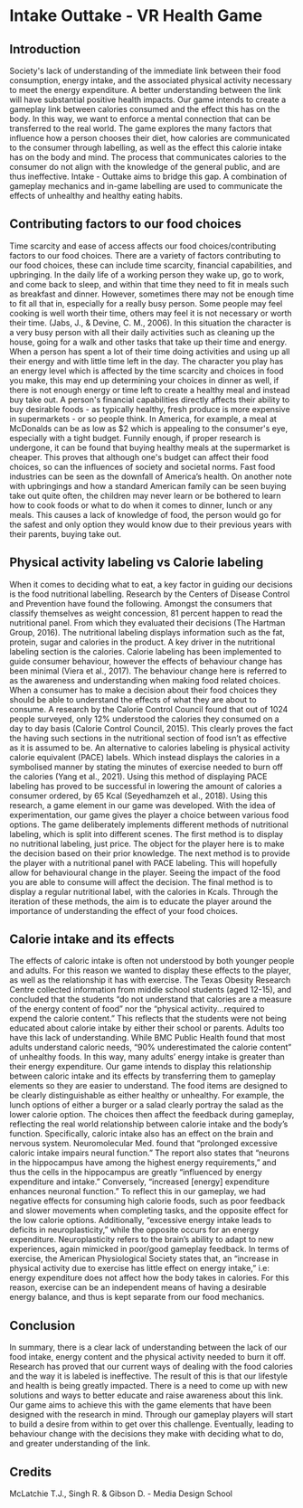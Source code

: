 # Intake Outtake - VR Health Game 

## Introduction 
Society's lack of understanding of the immediate link between their food consumption,
energy intake, and the associated physical activity necessary to meet the energy expenditure.
A better understanding between the link will have substantial positive health impacts. Our
game intends to create a gameplay link between calories consumed and the effect this has on
the body. In this way, we want to enforce a mental connection that can be transferred to the
real world. The game explores the many factors that influence how a person chooses their
diet, how calories are communicated to the consumer through labelling, as well as the effect
this calorie intake has on the body and mind. The process that communicates calories to the
consumer do not align with the knowledge of the general public, and are thus ineffective.
Intake - Outtake aims to bridge this gap. A combination of gameplay mechanics and in-game
labelling are used to communicate the effects of unhealthy and healthy eating habits.

## Contributing factors to our food choices 
Time scarcity and ease of access affects our food choices/contributing factors to our food
choices. There are a variety of factors contributing to our food choices, these can include time
scarcity, financial capabilities, and upbringing. In the daily life of a working person they
wake up, go to work, and come back to sleep, and within that time they need to fit in meals
such as breakfast and dinner. However, sometimes there may not be enough time to fit all that
in, especially for a really busy person. Some people may feel cooking is well worth their
time, others may feel it is not necessary or worth their time. (Jabs, J., & Devine, C. M., 2006).
In this situation the character is a very busy person with all their daily activities such as
cleaning up the house, going for a walk and other tasks that take up their time and energy.
When a person has spent a lot of their time doing activities and using up all their energy and
with little time left in the day. The character you play has an energy level which is affected by
the time scarcity and choices in food you make, this may end up determining your choices in
dinner as well, if there is not enough energy or time left to create a healthy meal and instead
buy take out. A person's financial capabilities directly affects their ability to buy desirable
foods - as typically healthy, fresh produce is more expensive in supermarkets - or so people
think. In America, for example, a meal at McDonalds can be as low as $2 which is appealing
to the consumer's eye, especially with a tight budget. Funnily enough, if proper research is
undergone, it can be found that buying healthy meals at the supermarket is cheaper. This
proves that although one's budget can affect their food choices, so can the influences of
society and societal norms. Fast food industries can be seen as the downfall of America’s
health. On another note with upbringings and how a standard American family can be seen
buying take out quite often, the children may never learn or be bothered to learn how to cook
foods or what to do when it comes to dinner, lunch or any meals. This causes a lack of
knowledge of food, the person would go for the safest and only option they would know due
to their previous years with their parents, buying take out.

## Physical activity labeling vs Calorie labeling 
When it comes to deciding what to eat, a key factor in guiding our decisions is the food
nutritional labelling. Research by the Centers of Disease Control and Prevention have found
the following. Amongst the consumers that classify themselves as weight concession, 81
percent happen to read the nutritional panel. From which they evaluated their decisions (The
Hartman Group, 2016). The nutritional labeling displays information such as the fat, protein,
sugar and calories in the product. A key driver in the nutritional labeling section is the
calories. Calorie labeling has been implemented to guide consumer behaviour, however the
effects of behaviour change has been minimal (Viera et al., 2017). The behaviour change here
is referred to as the awareness and understanding when making food related choices. When a
consumer has to make a decision about their food choices they should be able to understand
the effects of what they are about to consume. A research by the Calorie Control Council
found that out of 1024 people surveyed, only 12% understood the calories they consumed on
a day to day basis (Calorie Control Council, 2015). This clearly proves the fact the having
such sections in the nutritional section of food isn’t as effective as it is assumed to be. An
alternative to calories labeling is physical activity calorie equivalent (PACE) labels. Which
instead displays the calories in a symbolised manner by stating the minutes of exercise
needed to burn off the calories (Yang et al., 2021). Using this method of displaying PACE
labeling has proved to be successful in lowering the amount of calories a consumer ordered,
by 65 Kcal (Seyedhamzeh et al., 2018). Using this research, a game element in our game was
developed. With the idea of experimentation, our game gives the player a choice between
various food options. The game deliberately implements different methods of nutritional
labeling, which is split into different scenes. The first method is to display no nutritional
labeling, just price. The object for the player here is to make the decision based on their prior
knowledge. The next method is to provide the player with a nutritional panel with PACE
labeling. This will hopefully allow for behavioural change in the player. Seeing the impact of
the food you are able to consume will affect the decision. The final method is to display a
regular nutritional label, with the calories in Kcals. Through the iteration of these methods,
the aim is to educate the player around the importance of understanding the effect of your
food choices.

## Calorie intake and its effects  
The effects of caloric intake is often not understood by both younger people and adults. For
this reason we wanted to display these effects to the player, as well as the relationship it has
with exercise. The Texas Obesity Research Centre collected information from middle school
students (aged 12-15), and concluded that the students “do not understand that calories are a
measure of the energy content of food” nor the “physical activity...required to expend the
calorie content.” This reflects that the students were not being educated about calorie intake
by either their school or parents. Adults too have this lack of understanding. While BMC
Public Health found that most adults understand caloric needs, “90% underestimated the
calorie content” of unhealthy foods. In this way, many adults’ energy intake is greater than
their energy expenditure. Our game intends to display this relationship between caloric intake
and its effects by transferring them to gameplay elements so they are easier to understand.
The food items are designed to be clearly distinguishable as either healthy or unhealthy. For
example, the lunch options of either a burger or a salad clearly portray the salad as the lower
calorie option. The choices then affect the feedback during gameplay, reflecting the real
world relationship between calorie intake and the body’s function. Specifically, caloric intake
also has an effect on the brain and nervous system. Neuromolecular Med. found that
“prolonged excessive caloric intake impairs neural function.” The report also states that
“neurons in the hippocampus have among the highest energy requirements,” and thus the
cells in the hippocampus are greatly “influenced by energy expenditure and intake.”
Conversely, “increased [energy] expenditure enhances neuronal function.” To reflect this in
our gameplay, we had negative effects for consuming high calorie foods, such as poor
feedback and slower movements when completing tasks, and the opposite effect for the low
calorie options. Additionally, “excessive energy intake leads to deficits in neuroplasticity,”
while the opposite occurs for an energy expenditure. Neuroplasticity refers to the brain’s
ability to adapt to new experiences, again mimicked in poor/good gameplay feedback. In
terms of exercise, the American Physiological Society states that, an “increase in physical
activity due to exercise has little effect on energy intake,” i.e: energy expenditure does not
affect how the body takes in calories. For this reason, exercise can be an independent means
of having a desirable energy balance, and thus is kept separate from our food mechanics.

## Conclusion 
In summary, there is a clear lack of understanding between the lack of our food intake, energy
content and the physical activity needed to burn it off. Research has proved that our current
ways of dealing with the food calories and the way it is labeled is ineffective. The result of
this is that our lifestyle and health is being greatly impacted. There is a need to come up with
new solutions and ways to better educate and raise awareness about this link. Our game aims
to achieve this with the game elements that have been designed with the research in mind.
Through our gameplay players will start to build a desire from within to get over this
challenge. Eventually, leading to behaviour change with the decisions they make with
deciding what to do, and greater understanding of the link.


## Credits
McLatchie T.J., Singh R. & Gibson D. - Media Design School 
